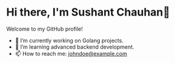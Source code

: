 # Hi there, I'm Sushant Chauhan👋  
Welcome to my GitHub profile!  
- 🔭 I’m currently working on Golang projects.  
- 🌱 I’m learning advanced backend development.  
- 📫 How to reach me: johndoe@example.com  




<!--
**Sushant-Chauhan/Sushant-Chauhan** is a ✨ _special_ ✨ repository because its `README.md` (this file) appears on your GitHub profile.

Here are some ideas to get you started:

- 🔭 I’m currently working on ...
- 🌱 I’m currently learning ...    
- 👯 I’m looking to collaborate on ...  
- 🤔 I’m looking for help with ...
- 💬 Ask me about ...
- 📫 How to reach me: ...
- 😄 Pronouns: ...
- ⚡ Fun fact: ...
-->
